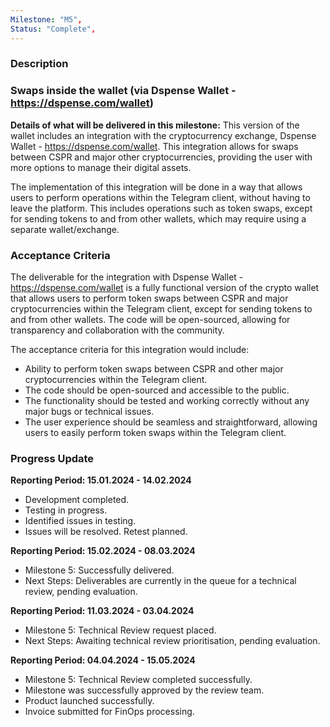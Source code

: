 ```yaml
---
Milestone: "M5",
Status: "Complete",
---
```

<!--lang:en--> 
### Description
### Swaps inside the wallet (via Dspense Wallet - https://dspense.com/wallet)

**Details of what will be delivered in this milestone:**
This version of the wallet includes an integration with the cryptocurrency exchange, Dspense Wallet - https://dspense.com/wallet. This integration allows for swaps between CSPR and major other cryptocurrencies, providing the user with more options to manage their digital assets.

The implementation of this integration will be done in a way that allows users to perform operations within the Telegram client, without having to leave the platform. This includes operations such as token swaps, except for sending tokens to and from other wallets, which may require using a separate wallet/exchange.


### Acceptance Criteria

The deliverable for the integration with Dspense Wallet - https://dspense.com/wallet is a fully functional version of the crypto wallet that allows users to perform token swaps between CSPR and major cryptocurrencies within the Telegram client, except for sending tokens to and from other wallets. The code will be open-sourced, allowing for transparency and collaboration with the community.

The acceptance criteria for this integration would include:

- Ability to perform token swaps between CSPR and other major cryptocurrencies within the Telegram client.
- The code should be open-sourced and accessible to the public.
- The functionality should be tested and working correctly without any major bugs or technical issues.
- The user experience should be seamless and straightforward, allowing users to easily perform token swaps within the Telegram client.



### Progress Update

**Reporting Period: 15.01.2024 - 14.02.2024**
- Development completed.
- Testing in progress.
- Identified issues in testing. 
- Issues will be resolved. Retest planned.

**Reporting Period: 15.02.2024 - 08.03.2024**
- Milestone 5: Successfully delivered.
- Next Steps: Deliverables are currently in the queue for a technical review, pending evaluation.

**Reporting Period: 11.03.2024 - 03.04.2024**
- Milestone 5: Technical Review request placed.
- Next Steps: Awaiting technical review prioritisation, pending evaluation.

**Reporting Period: 04.04.2024 - 15.05.2024**
- Milestone 5: Technical Review completed successfully. 
- Milestone was successfully approved by the review team.
- Product launched successfully.
- Invoice submitted for FinOps processing.
